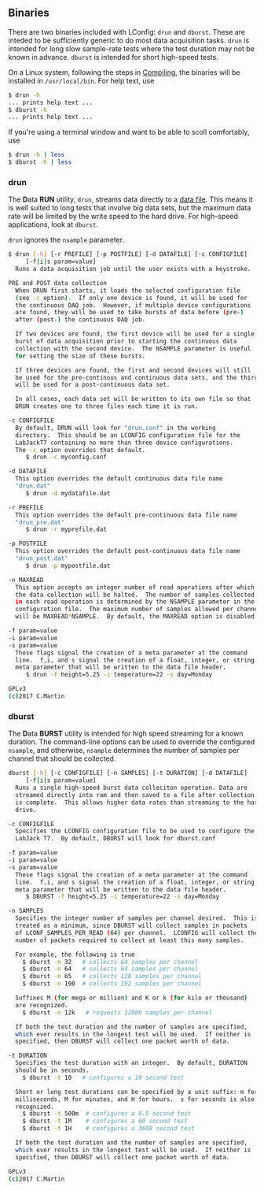 ## Binaries

There are two binaries included with LConfig: `drun` and `dburst`.  These are inteded to be sufficiently generic to do most data acquisition tasks.  `drun` is intended for long slow sample-rate tests where the test duration may not be known in advance.  `dburst` is intended for short high-speed tests.

On a Linux system, following the steps in [Compiling](compiling.bin), the binaries will be installed in `/usr/local/bin`.  For help text, use

```bash
$ drun -h
... prints help text ...
$ dburst -h
... prints help text ...
```
If you're using a terminal window and want to be able to scoll comfortably, use
```bash
$ drun -h | less
$ dburst -h | less
```

### drun

The **D**ata **RUN** utility, `drun`, streams data directly to a [data file](data.md).  This means it is well suited to long tests that involve big data sets, but the maximum data rate will be limited by the write speed to the hard drive.  For high-speed applications, look at `dburst`.

`drun` ignores the `nsample` parameter.

```bash
$ drun [-h] [-r PREFILE] [-p POSTFILE] [-d DATAFILE] [-c CONFIGFILE] 
     [-f|i|s param=value]
  Runs a data acquisition job until the user exists with a keystroke.

PRE and POST data collection
  When DRUN first starts, it loads the selected configuration file
  (see -c option).  If only one device is found, it will be used for
  the continuous DAQ job.  However, if multiple device configurations
  are found, they will be used to take bursts of data before (pre-)
  after (post-) the continuous DAQ job.

  If two devices are found, the first device will be used for a single
  burst of data acquisition prior to starting the continuous data 
  collection with the second device.  The NSAMPLE parameter is useful
  for setting the size of these bursts.

  If three devices are found, the first and second devices will still
  be used for the pre-continous and continuous data sets, and the third
  will be used for a post-continuous data set.

  In all cases, each data set will be written to its own file so that
  DRUN creates one to three files each time it is run.

-c CONFIGFILE
  By default, DRUN will look for "drun.conf" in the working
  directory.  This should be an LCONFIG configuration file for the
  LabJackT7 containing no more than three device configurations.
  The -c option overrides that default.
     $ drun -c myconfig.conf

-d DATAFILE
  This option overrides the default continuous data file name
  "drun.dat"
     $ drun -d mydatafile.dat

-r PREFILE
  This option overrides the default pre-continuous data file name
  "drun_pre.dat"
     $ drun -r myprefile.dat

-p POSTFILE
  This option overrides the default post-continuous data file name
  "drun_post.dat"
     $ drun -p mypostfile.dat

-n MAXREAD
  This option accepts an integer number of read operations after which
  the data collection will be halted.  The number of samples collected
  in each read operation is determined by the NSAMPLE parameter in the
  configuration file.  The maximum number of samples allowed per channel
  will be MAXREAD*NSAMPLE.  By default, the MAXREAD option is disabled.

-f param=value
-i param=value
-s param=value
  These flags signal the creation of a meta parameter at the command
  line.  f,i, and s signal the creation of a float, integer, or string
  meta parameter that will be written to the data file header.
     $ drun -f height=5.25 -i temperature=22 -s day=Monday

GPLv3
(c)2017 C.Martin

```

### dburst

The **D**ata **BURST** utility is intended for high speed streaming for a known duration.  The command-line options can be used to override the configured `nsample`, and otherwise, `nsample` determines the number of samples per channel that should be collected.

```bash
dburst [-h] [-c CONFIGFILE] [-n SAMPLES] [-t DURATION] [-d DATAFILE]
     [-f|i|s param=value]
  Runs a single high-speed burst data colleciton operation. Data are
  streamed directly into ram and then saved to a file after collection
  is complete.  This allows higher data rates than streaming to the hard
  drive.

-c CONFIGFILE
  Specifies the LCONFIG configuration file to be used to configure the
  LabJack T7.  By default, DBURST will look for dburst.conf

-f param=value
-i param=value
-s param=value
  These flags signal the creation of a meta parameter at the command
  line.  f,i, and s signal the creation of a float, integer, or string
  meta parameter that will be written to the data file header.
     $ DBURST -f height=5.25 -i temperature=22 -s day=Monday

-n SAMPLES
  Specifies the integer number of samples per channel desired.  This is
  treated as a minimum, since DBURST will collect samples in packets
  of LCONF_SAMPLES_PER_READ (64) per channel.  LCONFIG will collect the
  number of packets required to collect at least this many samples.

  For example, the following is true
    $ dburst -n 32   # collects 64 samples per channel
    $ dburst -n 64   # collects 64 samples per channel
    $ dburst -n 65   # collects 128 samples per channel
    $ dburst -n 190  # collects 192 samples per channel

  Suffixes M (for mega or million) and K or k (for kilo or thousand)
  are recognized.
    $ dburst -n 12k   # requests 12000 samples per channel

  If both the test duration and the number of samples are specified,
  which ever results in the longest test will be used.  If neither is
  specified, then DBURST will collect one packet worth of data.

-t DURATION
  Specifies the test duration with an integer.  By default, DURATION
  should be in seconds.
    $ dburst -t 10   # configures a 10 second test

  Short or long test durations can be specified by a unit suffix: m for
  milliseconds, M for minutes, and H for hours.  s for seconds is also
  recognized.
    $ dburst -t 500m  # configures a 0.5 second test
    $ dburst -t 1M    # configures a 60 second test
    $ dburst -t 1H    # configures a 3600 second test

  If both the test duration and the number of samples are specified,
  which ever results in the longest test will be used.  If neither is
  specified, then DBURST will collect one packet worth of data.

GPLv3
(c)2017 C.Martin
```


